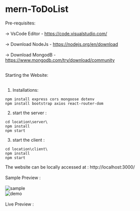 # mern-ToDoList

Pre-requisites: <br><br>
  -> VsCode Editor    -  https://code.visualstudio.com/ <br><br>
  -> Download NodeJs  -  https://nodejs.org/en/download <br> <br>
  -> Download MongodB -  https://www.mongodb.com/try/download/community <br><br>

Starting the Website: <br><br>

1. Installations:

```
npm install express cors mongoose dotenv
npm install bootstrap axios react-router-dom
```

2. start the server :

```
cd location\server\
npm install
npm start
```
3. start the client :

```
cd location\client\
npm install
npm start
```
The website can be locally accessed at : http://localhost:3000/ <br><br>
Sample Preview : <br><br>
![sample](https://i.postimg.cc/fRP6RPBT/image.png)
<br>
![demo](https://i.postimg.cc/zfzpXDT1/demo.png)
<br>
<br>
Live Preview : 

